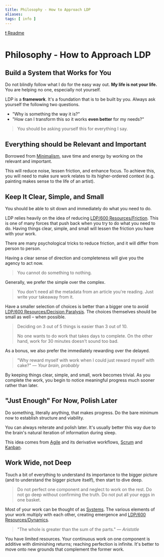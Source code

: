 ```yaml
---
title: Philosophy - How to Approach LDP
aliases: 
tags: [ info ]
---
```

[❗ Readme](None)
# Philosophy - How to Approach LDP
## Build a System that Works for You
Do not blindly follow what I do for the easy way out. **My life is not your life.** You are helping no one, especially not yourself. 

LDP is a **framework**. It's a foundation that is to be built by you. Always ask yourself the following two questions.
- "Why is something the way it is?"
- "How can I transform this so it works **even better** for my needs?"

> You should be asking yourself this for everything I say.

## Everything should be Relevant and Important
Borrowed from [Minimalism](out/ldp/600-resources/minimalism.md), save time and energy by working on the relevant and important. 

This will reduce noise, lessen friction, and enhance focus. To achieve this, you will need to make sure work relates to its higher-ordered context (e.g. painting makes sense to the life of an artist).

## Keep It Clear, Simple, and Small
You should be able to sit down and immediately do what you need to do. 

LDP relies heavily on the idea of reducing [LDP/600 Resources/Friction](None). This is one of many forces that push back when you try to do what you need to do. Having things clear, simple, and small will lessen the friction you have with your work.

There are many psychological tricks to reduce friction, and it will differ from person to person.

Having a clear sense of direction and completeness will give you the agency to act now.

> You cannot do something to nothing.

Generally, we prefer the simple over the complex. 

> You don't need all the metadata from an article you're reading. Just write your takeaway from it.

Have a smaller selection of choices is better than a bigger one to avoid [LDP/600 Resources/Decision Paralysis](None). The choices themselves should be small as well – when possible.

> Deciding on 3 out of 5 things is easier than 3 out of 10.
> 
> No one wants to do work that takes days to complete. On the other hand, work for 30 minutes doesn't sound too bad.

As a bonus, we also prefer the immediately rewarding over the delayed.

> "Why reward myself with work when I could just reward myself with cake?"
> — <cite>Your brain, probably</cite>

By keeping things clear, simple, and small, work becomes trivial. As you complete the work, you begin to notice meaningful progress much sooner rather than later.

## "Just Enough" For Now, Polish Later
Do something, literally anything, that makes progress. Do the bare minimum now to establish structure and viability. 

You can always reiterate and polish later. It's usually better this way due to the brain's natural iteration of information during sleep.

This idea comes from [Agile](None) and its derivative workflows, [Scrum](None) and [Kanban](None). 

## Work Wide, not Deep
Touch a bit of everything to understand its importance to the bigger picture (and to understand the bigger picture itself), then start to dive deep. 

> Do not perfect one component and neglect to work on the rest. Do not go deep without confirming the truth. Do not put all your eggs in one basket. 

Most of your work can be thought of as [Systems](None). The various elements of your work multiply with each other, creating emergence and [LDP/600 Resources/Dynamics](None). 

> "The whole is greater than the sum of the parts."
> — <cite>Aristotle</cite>

You have limited resources. Your continuous work on one component is additive with diminishing returns; reaching perfection is infinite. It's better to move onto new grounds that complement the former work.
